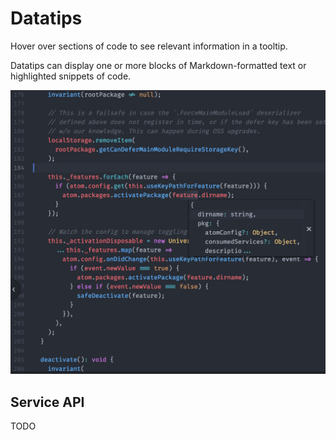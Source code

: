 # Datatips

Hover over sections of code to see relevant information in a tooltip.

Datatips can display one or more blocks of Markdown-formatted text or
highlighted snippets of code.

![Surface relevant information with Datatips](./images/datatips.png)

## Service API

TODO

